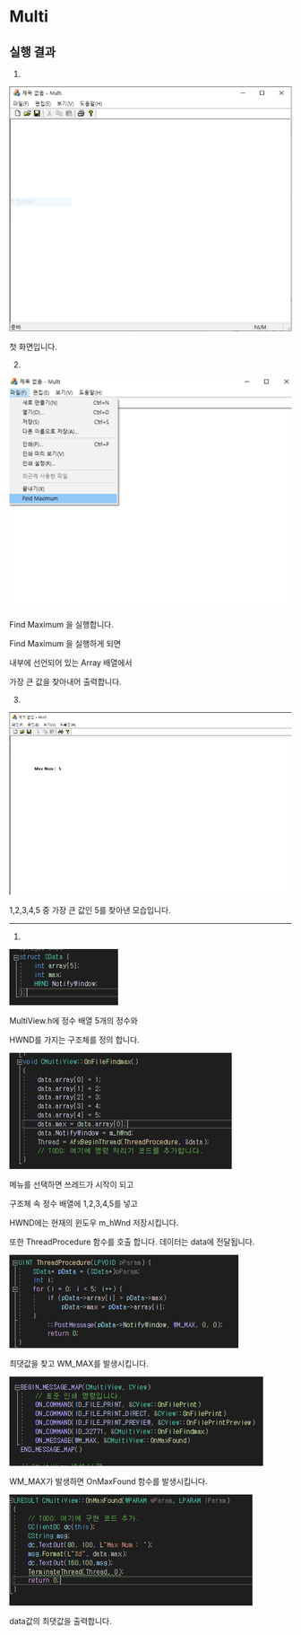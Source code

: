 # Multi

## 실행 결과

1.
![cap1](./img/cap1.PNG)

첫 화면입니다.


2.
![cap2](./img/cap2.PNG)

Find Maximum 을 실행합니다.

Find Maximum 을 실행하게 되면

내부에 선언되어 있는 Array 배열에서

가장 큰 값을 찾아내어 출력합니다.

3.
![cap3](./img/cap3.PNG)

1,2,3,4,5 중 가장 큰 값인 5를 찾아낸 모습입니다.





--------------------------------------------------------------------------------------------
1.
![code1](./img/code1.PNG)

MultiView.h에 정수 배열 5개의 정수와 

HWND를 가지는 구조체를 정의 합니다.


![code2](./img/code2.PNG)

메뉴를 선택하면 쓰레드가 시작이 되고

구조체 속 정수 배열에 1,2,3,4,5를 넣고

HWND에는 현재의 윈도우 m_hWnd 저장시킵니다.

또한 ThreadProcedure 함수를 호출 합니다. 데이터는 data에 전달됩니다.



![code3](./img/code3.PNG)

최댓값을 찾고 WM_MAX를 발생시킵니다.


![code4](./img/code4.PNG)

WM_MAX가 발생하면 OnMaxFound 함수를 발생시킵니다.

![code5](./img/code5.PNG)

data값의 최댓값을 출력합니다.

